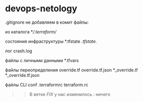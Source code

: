 # devops-netology
.gitignore 
не добавляем в комит файлы:

из каталога 			**/.terraform/*

состояния инфраструктуры 	*.tfstate
				*.tfstate.*

лог 				crash.log 

файлы с личными данными 	*.tfvars

файлы переопределения 		override.tf
				override.tf.json
				*_override.tf
				*_override.tf.json

файлы CLI conf			.terraformrc
				terraform.rc


>>В ветке *FIX* у нас изменилось : 
ничего





